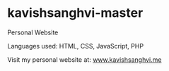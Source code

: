 # kavishsanghvi-master

Personal Website

Languages used: HTML, CSS, JavaScript, PHP

Visit my personal website at: www.kavishsanghvi.me

